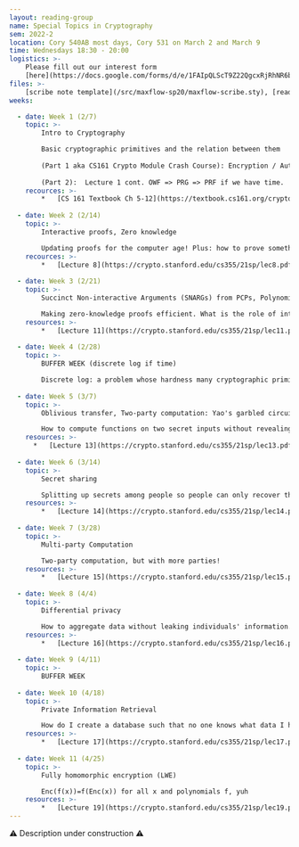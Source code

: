 ```yaml
---
layout: reading-group
name: Special Topics in Cryptography
sem: 2022-2
location: Cory 540AB most days, Cory 531 on March 2 and March 9
time: Wednesdays 18:30 - 20:00
logistics: >-
    Please fill out our interest form 
    [here](https://docs.google.com/forms/d/e/1FAIpQLScT9Z22QgcxRjRhNR6bRUvVbK9QGgRKL0WfLcwEVu4oIXrLNA/viewform) to join this reading group
files: >- 
    [scribe note template](/src/maxflow-sp20/maxflow-scribe.sty), [reading group recordings (coming soon)](https://drive.google.com/drive/u/1/folders/14DkB_s1pBs5ta5ciFTtwFpTQj53Bqr5H)
weeks:

  - date: Week 1 (2/7)
    topic: >-
        Intro to Cryptography

        Basic cryptographic primitives and the relation between them
        
        (Part 1 aka CS161 Crypto Module Crash Course): Encryption / Authentication : Symmetric / Asymmetric. Commitments. Basic cryptographic primitives and the relation between them
        
        (Part 2):  Lecture 1 cont. OWF => PRG => PRF if we have time.
    recources: >-
        *   [CS 161 Textbook Ch 5-12](https://textbook.cs161.org/crypto/)
  
  - date: Week 2 (2/14)
    topic: >-
        Interactive proofs, Zero knowledge

        Updating proofs for the computer age! Plus: how to prove something without giving away any knowledge
    recources: >-
        *   [Lecture 8](https://crypto.stanford.edu/cs355/21sp/lec8.pdf)
  
  - date: Week 3 (2/21)
    topic: >-
        Succinct Non-interactive Arguments (SNARGs) from PCPs, Polynomial commitments

        Making zero-knowledge proofs efficient. What is the role of interactivity and randomness in proof?
    resources: >-
        *   [Lecture 11](https://crypto.stanford.edu/cs355/21sp/lec11.pdf)
  
  - date: Week 4 (2/28)
    topic: >-
        BUFFER WEEK (discrete log if time)

        Discrete log: a problem whose hardness many cryptographic primitives depend on.
  
  - date: Week 5 (3/7)
    topic: >-
        Oblivious transfer, Two-party computation: Yao's garbled circuits

        How to compute functions on two secret inputs without revealing anything but their output. How to request information without revealing what you requested.
    resources: >-
      *   [Lecture 13](https://crypto.stanford.edu/cs355/21sp/lec13.pdf)
  
  - date: Week 6 (3/14)
    topic: >-
        Secret sharing

        Splitting up secrets among people so people can only recover them by pooling their information.
    resources: >-
        *   [Lecture 14](https://crypto.stanford.edu/cs355/21sp/lec14.pdf)
  
  - date: Week 7 (3/28)
    topic: >-
        Multi-party Computation

        Two-party computation, but with more parties!
    resources: >-
        *   [Lecture 15](https://crypto.stanford.edu/cs355/21sp/lec15.pdf)
  
  - date: Week 8 (4/4)
    topic: >-
        Differential privacy

        How to aggregate data without leaking individuals' information.
    resources: >-
        *   [Lecture 16](https://crypto.stanford.edu/cs355/21sp/lec16.pdf)
  
  - date: Week 9 (4/11)
    topic: >-
        BUFFER WEEK
  
  - date: Week 10 (4/18)
    topic: >-
        Private Information Retrieval

        How do I create a database such that no one knows what data I have retrieved from the database?
    resources: >-
        *   [Lecture 17](https://crypto.stanford.edu/cs355/21sp/lec17.pdf)
  
  - date: Week 11 (4/25)
    topic: >-
        Fully homomorphic encryption (LWE)

        Enc(f(x))=f(Enc(x)) for all x and polynomials f, yuh
    resources: >-
        *   [Lecture 19](https://crypto.stanford.edu/cs355/21sp/lec19.pdf )
---
```


⚠️ Description under construction ⚠️  ️
